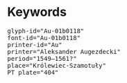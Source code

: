 # Keywords
<pre>
glyph-id="Au-01b0118"
font-id="Au-01b0118"
printer-id="Au"
printer="Aleksander Augezdecki"
period="1549–1561?"
place="Królewiec-Szamotuły"
PT plate="404"
</pre>
